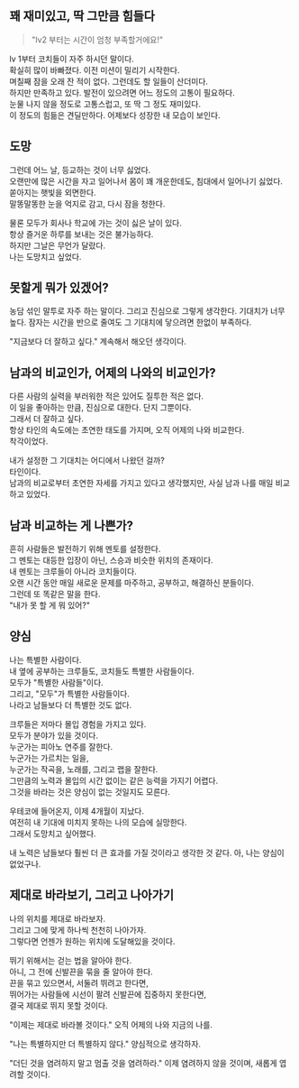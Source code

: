 ## 꽤 재미있고, 딱 그만큼 힘들다

> "lv2 부터는 시간이 엄청 부족할거에요!"

lv 1부터 코치들이 자주 하시던 말이다.  
확실히 많이 바빠졌다. 이전 미션이 밀리기 시작한다.  
며칠째 잠을 오래 잔 적이 없다. 그런데도 할 일들이 산더미다.  
하지만 만족하고 있다. 발전이 있으려면 어느 정도의 고통이 필요하다.  
눈물 나지 않을 정도로 고통스럽고, 또 딱 그 정도 재미있다.  
이 정도의 힘듦은 견딜만하다. 어제보다 성장한 내 모습이 보인다.  


## 도망
그런데 어느 날, 등교하는 것이 너무 싫었다.  
오랜만에 많은 시간을 자고 일어나서 몸이 꽤 개운한데도, 침대에서 일어나기 싫었다.  
쏟아지는 햇빛을 외면한다.  
말똥말똥한 눈을 억지로 감고, 다시 잠을 청한다.  

물론 모두가 회사나 학교에 가는 것이 싫은 날이 있다.  
항상 즐거운 하루를 보내는 것은 불가능하다.  
하지만  그날은 무언가 달랐다.  
나는 도망치고 싶었다.  

## 못할게 뭐가 있겠어?
농담 섞인 말투로 자주 하는 말이다. 그리고 진심으로 그렇게 생각한다.
기대치가 너무 높다. 잠자는 시간을 반으로 줄여도 그 기대치에 닿으려면 한없이 부족하다.

"지금보다 더 잘하고 싶다." 계속해서 해오던 생각이다.

## 남과의 비교인가, 어제의 나와의 비교인가?
다른 사람의 실력을 부러워한 적은 있어도 질투한 적은 없다.  
이 일을 좋아하는 만큼, 진심으로 대한다. 단지 그뿐이다.  
그래서 더 잘하고 싶다.  
항상 타인의 속도에는 초연한 태도를 가지며, 오직 어제의 나와 비교한다.  
착각이었다.  

내가 설정한 그 기대치는 어디에서 나왔던 걸까?  
타인이다.  
남과의 비교로부터 초연한 자세를 가지고 있다고 생각했지만, 사실 남과 나를 매일 비교하고 있었다.  

## 남과 비교하는 게 나쁜가?  
흔히 사람들은 발전하기 위해 멘토를 설정한다.  
그 멘토는 대등한 입장이 아닌, 스승과 비슷한 위치의 존재이다.  
내 멘토는 크루들이 아니라 코치들이다.  
오랜 시간 동안 매일 새로운 문제를 마주하고, 공부하고, 해결하신 분들이다.  
그런데 또 똑같은 말을 한다.  
"내가 못 할 게 뭐 있어?"  


## 양심
나는 특별한 사람이다.  
내 옆에 공부하는 크루들도, 코치들도 특별한 사람들이다.  
모두가 "특별한 사람들"이다.  
그리고, "모두"가 특별한 사람들이다.  
나라고 남들보다 더 특별한 것도 없다.  

크루들은 저마다 몰입 경험을 가지고 있다.  
모두가  분야가 있을 것이다.  
누군가는 피아노 연주를 잘한다.  
누군가는 가르치는 일을,  
누군가는 작곡을, 노래를, 그리고 랩을 잘한다.  
그만큼의 노력과 몰입의 시간 없이는 같은 능력을 가지기 어렵다.  
그것을 바라는 것은 양심이 없는 것일지도 모른다.  

우테코에 들어온지, 이제 4개월이 지났다.  
여전히 내 기대에 미치지 못하는 나의 모습에 실망한다.  
그래서 도망치고 싶어했다.

내 노력은 남들보다 훨씬 더 큰 효과를 가질 것이라고 생각한 것 같다. 
아, 나는 양심이 없었구나.  

## 제대로 바라보기, 그리고 나아가기
나의 위치를 제대로 바라보자.  
그리고 그에 맞게 하나씩 천천히 나아가자.  
그렇다면 언젠가 원하는 위치에 도달해있을 것이다.  

뛰기 위해서는 걷는 법을 알아야 한다.  
아니, 그 전에 신발끈을 묶을 줄 알아야 한다.  
끈을 묶고 있으면서, 서둘려 뛰려고 한다면,   
뛰어가는 사람들에 시선이 팔려 신발끈에 집중하지 못한다면,  
결국 제대로 뛰지 못할 것이다.  

"이제는 제대로 바라볼 것이다."
오직 어제의 나와 지금의 나를.

"나는 특별하지만 더 특별하지 않다."
양심적으로 생각하자.

"더딘 것을 염려하지 말고 멈출 것을 염려하라."
이제 염려하지 않을 것이며, 새롭게 엽려할 것이다.